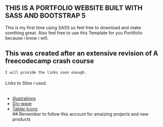 ## THIS IS A PORTFOLIO WEBSITE BUILT WITH SASS AND BOOTSTRAP 5
This is my first time using SASS so feel free to download and make somthing great.
Also feel free to use this Template for you Portifolio because i know i will.

## This was created after an extensive revision of A freecodecamp crash course
    I will provide the links soon enough.
<h6>Links to Sites i used.</h6>
<ul>
<li><a href="https://www.manypixels.co/gallery">illustrations</a></li>
<li><a href="https://getwaves.io/">Div-wave</a></li>
<li><a href="https://tablericons.com/">Tabler Icons</a></li>
</u>
## Remember to follow this account for amaizing projects and new products